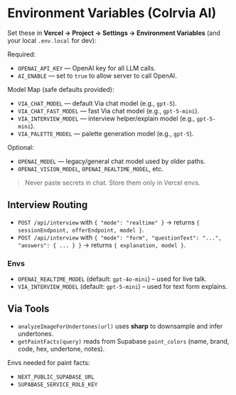 # Environment Variables (Colrvia AI)

Set these in **Vercel → Project → Settings → Environment Variables** (and your local `.env.local` for dev):

Required:
- `OPENAI_API_KEY` — OpenAI key for all LLM calls.
- `AI_ENABLE` — set to `true` to allow server to call OpenAI.

Model Map (safe defaults provided):
- `VIA_CHAT_MODEL` — default Via chat model (e.g., `gpt-5`).
- `VIA_CHAT_FAST_MODEL` — fast Via chat model (e.g., `gpt-5-mini`).
- `VIA_INTERVIEW_MODEL` — interview helper/explain model (e.g., `gpt-5-mini`).
- `VIA_PALETTE_MODEL` — palette generation model (e.g., `gpt-5`).

Optional:
- `OPENAI_MODEL` — legacy/general chat model used by older paths.
- `OPENAI_VISION_MODEL`, `OPENAI_REALTIME_MODEL`, etc.

> Never paste secrets in chat. Store them only in Vercel envs.

## Interview Routing

- `POST /api/interview` with `{ "mode": "realtime" }` → returns `{ sessionEndpoint, offerEndpoint, model }`.
- `POST /api/interview` with `{ "mode": "form", "questionText": "...", "answers": { ... } }` → returns `{ explanation, model }`.

### Envs
- `OPENAI_REALTIME_MODEL` (default: `gpt-4o-mini`) – used for live talk.
- `VIA_INTERVIEW_MODEL` (default: `gpt-5-mini`) – used for text form explains.

## Via Tools

- `analyzeImageForUndertones(url)` uses **sharp** to downsample and infer undertones.
- `getPaintFacts(query)` reads from Supabase `paint_colors` (name, brand, code, hex, undertone, notes).

Envs needed for paint facts:
- `NEXT_PUBLIC_SUPABASE_URL`
- `SUPABASE_SERVICE_ROLE_KEY`
